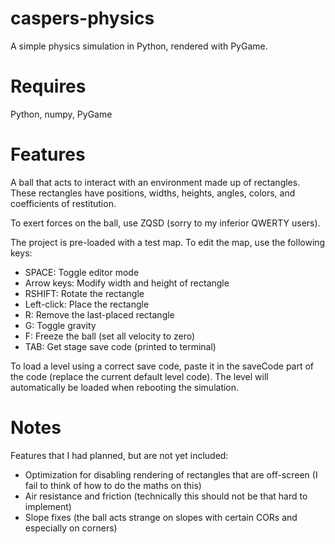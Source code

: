 # caspers-physics

A simple physics simulation in Python, rendered with PyGame.

# Requires

Python, numpy, PyGame

# Features

A ball that acts to interact with an environment made up of rectangles. These rectangles have positions, widths, heights, angles, colors, and coefficients of restitution.

To exert forces on the ball, use ZQSD (sorry to my inferior QWERTY users).

The project is pre-loaded with a test map. To edit the map, use the following keys:
- SPACE: Toggle editor mode
- Arrow keys: Modify width and height of rectangle
- RSHIFT: Rotate the rectangle
- Left-click: Place the rectangle
- R: Remove the last-placed rectangle
- G: Toggle gravity
- F: Freeze the ball (set all velocity to zero)
- TAB: Get stage save code (printed to terminal)

To load a level using a correct save code, paste it in the saveCode part of the code (replace the current default level code). The level will automatically be loaded when rebooting the simulation.

# Notes

Features that I had planned, but are not yet included:
- Optimization for disabling rendering of rectangles that are off-screen (I fail to think of how to do the maths on this)
- Air resistance and friction (technically this should not be that hard to implement)
- Slope fixes (the ball acts strange on slopes with certain CORs and especially on corners)
